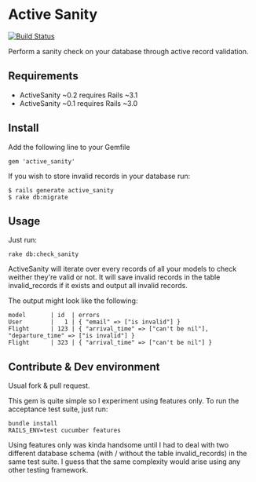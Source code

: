 # Active Sanity

[![Build Status](https://secure.travis-ci.org/versapay/active_sanity.png)](http://travis-ci.org/versapay/active_sanity)

Perform a sanity check on your database through active record
validation.

## Requirements

* ActiveSanity ~0.2 requires Rails ~3.1
* ActiveSanity ~0.1 requires Rails ~3.0

## Install

Add the following line to your Gemfile

    gem 'active_sanity'

If you wish to store invalid records in your database run:

    $ rails generate active_sanity
    $ rake db:migrate

## Usage

Just run:

    rake db:check_sanity

ActiveSanity will iterate over every records of all your models to check
weither they're valid or not. It will save invalid records in the table
invalid_records if it exists and output all invalid records.

The output might look like the following:

    model       | id  | errors
    User        |   1 | { "email" => ["is invalid"] }
    Flight      | 123 | { "arrival_time" => ["can't be nil"], "departure_time" => ["is invalid"] }
    Flight      | 323 | { "arrival_time" => ["can't be nil"] }

## Contribute & Dev environment

Usual fork & pull request.

This gem is quite simple so I experiment using features only. To run the
acceptance test suite, just run:

    bundle install
    RAILS_ENV=test cucumber features

Using features only was kinda handsome until I had to deal with two
different database schema (with / without the table invalid_records) in
the same test suite. I guess that the same complexity would arise using
any other testing framework.
